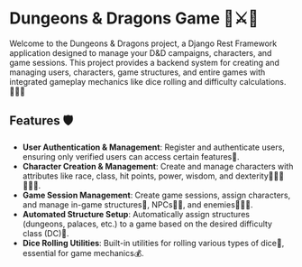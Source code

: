 # Dungeons & Dragons Game 🐉⚔️🏰

Welcome to the Dungeons & Dragons project, a Django Rest Framework application designed to manage your D&D campaigns, characters, and game sessions. This project provides a backend system for creating and managing users, characters, game structures, and entire games with integrated gameplay mechanics like dice rolling and difficulty calculations.🧙🏻‍♂️


## Features 🛡️

- **User Authentication & Management**: Register and authenticate users, ensuring only verified users can access certain features🧛.
- **Character Creation & Management**: Create and manage characters with attributes like race, class, hit points, power, wisdom, and dexterity🧜🏽‍♂️🧝🏼‍♀️.
- **Game Session Management**: Create game sessions, assign characters, and manage in-game structures🏹, NPCs🧞‍♀️, and enemies🧝🏼‍♀️.
- **Automated Structure Setup**: Automatically assign structures (dungeons, palaces, etc.) to a game based on the desired difficulty class (DC)📜.
- **Dice Rolling Utilities**: Built-in utilities for rolling various types of dice🎲, essential for game mechanics💰.
